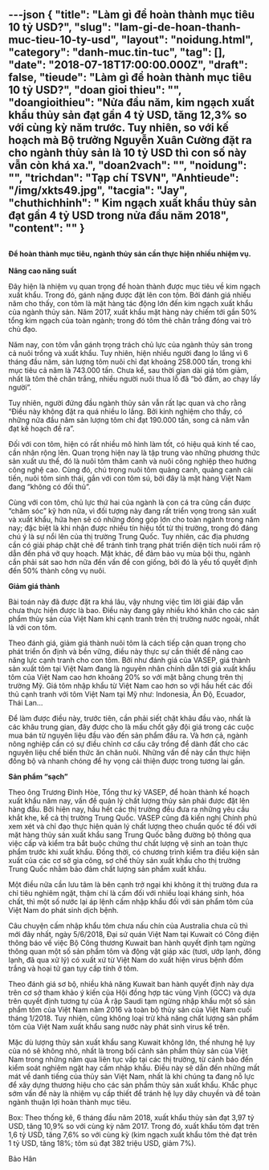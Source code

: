 ---json
{
    "title": "Làm gì để hoàn thành mục tiêu 10 tỷ USD?",
    "slug": "lam-gi-de-hoan-thanh-muc-tieu-10-ty-usd",
    "layout": "noidung.html",
    "category": "danh-muc.tin-tuc",
    "tag": [],
    "date": "2018-07-18T17:00:00.000Z",
    "draft": false,
    "tieude": "Làm gì để hoàn thành mục tiêu 10 tỷ USD?",
    "doan gioi thieu": "",
    "doangioithieu": "Nửa đầu năm, kim ngạch xuất khẩu thủy sản đạt gần 4 tỷ USD, tăng 12,3% so với cùng kỳ năm trước. Tuy nhiên, so với kế hoạch mà Bộ trưởng Nguyễn Xuân Cường đặt ra cho ngành thủy sản là 10 tỷ USD thì con số này vẫn còn khá xa.",
    "doan2vach": "",
    "noidung": "",
    "trichdan": "Tạp chí TSVN",
    "Anhtieude": "/img/xkts49.jpg",
    "tacgia": "Jay",
    "chuthichhinh": " Kim ngạch xuất khẩu thủy sản đạt gần 4 tỷ USD trong nửa đầu năm 2018",
    "__content__": ""
}
---
<h2><span style="font-size:14px">Để ho&agrave;n th&agrave;nh mục ti&ecirc;u, ng&agrave;nh thủy sản cần thực hiện nhiều nhiệm vụ.</span></h2>

<p><span style="font-size:14px"><strong>N&acirc;ng cao năng suất</strong></span></p>

<p><span style="font-size:14px">Đ&acirc;y hiện l&agrave; nhiệm vụ quan trọng để ho&agrave;n th&agrave;nh được mục ti&ecirc;u về kim ngạch xuất khẩu. Trong đ&oacute;, g&aacute;nh nặng được đặt l&ecirc;n con t&ocirc;m. Bởi đ&aacute;nh gi&aacute; nhiều năm cho thấy, con t&ocirc;m l&agrave; mặt h&agrave;ng t&aacute;c động lớn đến kim ngạch xuất khẩu của ng&agrave;nh thủy sản. Năm 2017, xuất khẩu mặt h&agrave;ng n&agrave;y chiếm tới gần 50% tổng kim ngạch của to&agrave;n ng&agrave;nh; trong đ&oacute; t&ocirc;m thẻ ch&acirc;n trắng đ&oacute;ng vai tr&ograve; chủ đạo.</span></p>

<p><span style="font-size:14px">Năm nay, con t&ocirc;m vẫn g&aacute;nh trọng tr&aacute;ch chủ lực của ng&agrave;nh thủy sản trong cả nu&ocirc;i trồng v&agrave; xuất khẩu. Tuy nhi&ecirc;n, hiện nhiều người đang lo lắng v&igrave; 6 th&aacute;ng đầu năm, sản lượng t&ocirc;m nu&ocirc;i chỉ đạt khoảng 258.000 tấn, trong khi mục ti&ecirc;u cả năm l&agrave; 743.000 tấn. Chưa kể, sau thời gian d&agrave;i gi&aacute; t&ocirc;m giảm, nhất l&agrave; t&ocirc;m thẻ ch&acirc;n trắng, nhiều người nu&ocirc;i thua lỗ đ&atilde; &ldquo;bỏ đầm, ao chạy lấy người&rdquo;.</span></p>

<p><span style="font-size:14px">Tuy nhi&ecirc;n, người đứng đầu ng&agrave;nh thủy sản vẫn rất lạc quan v&agrave; cho rằng &ldquo;Điều n&agrave;y kh&ocirc;ng đặt ra qu&aacute; nhiều lo lắng. Bởi kinh nghiệm cho thấy, c&oacute; những nửa đầu năm sản lượng t&ocirc;m chỉ đạt 190.000 tấn, song cả năm vẫn đạt kế hoạch đề ra&rdquo;.</span></p>

<p><span style="font-size:14px">Đối với con t&ocirc;m, hiện c&oacute; rất nhiều m&ocirc; h&igrave;nh l&agrave;m tốt, c&oacute; hiệu quả kinh tế cao, cần nh&acirc;n rộng l&ecirc;n. Quan trọng hiện nay l&agrave; tập trung v&agrave;o những phương thức sản xuất ưu thế, đ&oacute; l&agrave; nu&ocirc;i t&ocirc;m th&acirc;m canh v&agrave; nu&ocirc;i c&ocirc;ng nghiệp theo hướng c&ocirc;ng nghệ cao. C&ugrave;ng đ&oacute;, ch&uacute; trọng nu&ocirc;i t&ocirc;m quảng canh, quảng canh cải tiến, nu&ocirc;i t&ocirc;m sinh th&aacute;i, gắn với con t&ocirc;m s&uacute;, bởi đ&acirc;y l&agrave; mặt h&agrave;ng Việt Nam đang &ldquo;kh&ocirc;ng c&oacute; đối thủ&rdquo;.</span></p>

<p><span style="font-size:14px">C&ugrave;ng với con t&ocirc;m, chủ lực thứ hai của ng&agrave;nh l&agrave; con c&aacute; tra cũng cần được &ldquo;chăm s&oacute;c&rdquo; kỹ hơn nữa, v&igrave; đối tượng n&agrave;y đang rất triển vọng trong sản xuất v&agrave; xuất khẩu, hứa hẹn sẽ c&oacute; những đ&oacute;ng g&oacute;p lớn cho to&agrave;n ng&agrave;nh trong năm nay; đặc biệt l&agrave; khi nhận được nhiều t&iacute;n hiệu tốt từ thị trường, trong đ&oacute; đ&aacute;ng ch&uacute; &yacute; l&agrave; sự nổi l&ecirc;n của thị trường Trung Quốc. Tuy nhi&ecirc;n, c&aacute;c địa phương cần c&oacute; giải ph&aacute;p chặt chẽ để tr&aacute;nh t&igrave;nh trạng ph&aacute;t triển diện t&iacute;ch nu&ocirc;i rầm rộ dẫn đến ph&aacute; vỡ quy hoạch. Mặt kh&aacute;c, để đảm bảo vụ m&ugrave;a bội thu, ng&agrave;nh cần phải s&aacute;t sao hơn nữa đến vấn đề con giống, bởi đ&oacute; l&agrave; yếu tố quyết định đến 50% th&agrave;nh c&ocirc;ng vụ nu&ocirc;i.</span></p>

<p><span style="font-size:14px"><strong>Giảm gi&aacute; th&agrave;nh</strong></span></p>

<p><span style="font-size:14px">B&agrave;i to&aacute;n n&agrave;y đ&atilde; được đặt ra kh&aacute; l&acirc;u, vậy nhưng việc t&igrave;m lời giải đ&aacute;p vẫn chưa thực hiện được l&agrave; bao. Điều n&agrave;y đang g&acirc;y nhiều kh&oacute; khăn cho c&aacute;c sản phẩm thủy sản của Việt Nam khi cạnh tranh tr&ecirc;n thị trường nước ngo&agrave;i, nhất l&agrave; với con t&ocirc;m.</span></p>

<p><span style="font-size:14px">Theo đ&aacute;nh gi&aacute;, giảm gi&aacute; th&agrave;nh nu&ocirc;i t&ocirc;m l&agrave; c&aacute;ch tiếp cận quan trọng cho ph&aacute;t triển ổn định v&agrave; bền vững, điều n&agrave;y thực sự cần thiết để n&acirc;ng cao năng lực cạnh tranh cho con t&ocirc;m. Bởi như đ&aacute;nh gi&aacute; của VASEP, gi&aacute; th&agrave;nh sản xuất t&ocirc;m tại Việt Nam đang l&agrave; nguy&ecirc;n nh&acirc;n ch&iacute;nh dẫn tới gi&aacute; xuất khẩu t&ocirc;m của Việt Nam cao hơn khoảng 20% so với mặt bằng chung tr&ecirc;n thị trường Mỹ. Gi&aacute; t&ocirc;m nhập khẩu từ Việt Nam cao hơn so với hầu hết c&aacute;c đối thủ cạnh tranh với t&ocirc;m Việt Nam tại Mỹ như: Indonesia, Ấn Độ, Ecuador, Th&aacute;i Lan&hellip;</span></p>

<p><span style="font-size:14px">Để l&agrave;m được điều n&agrave;y, trước ti&ecirc;n, cần phải siết chặt kh&acirc;u đầu v&agrave;o, nhất l&agrave; c&aacute;c kh&acirc;u trung gian, đ&acirc;y được cho l&agrave; mấu chốt g&acirc;y đội gi&aacute; trong c&aacute;c cuộc mua b&aacute;n từ nguy&ecirc;n liệu đầu v&agrave;o đến sản phẩm đầu ra. V&agrave; hơn cả, ng&agrave;nh n&ocirc;ng nghiệp cần c&oacute; sự điều chỉnh cơ cấu c&acirc;y trồng để d&agrave;nh đất cho c&aacute;c nguy&ecirc;n liệu chế biến thức ăn chăn nu&ocirc;i. Những vấn đề n&agrave;y cần thực hiện đồng bộ v&agrave; nhanh ch&oacute;ng để hy vọng cải thiện được trong tương lai gần.</span></p>

<p><span style="font-size:14px"><strong>Sản phẩm &ldquo;sạch&rdquo;</strong></span></p>

<p><span style="font-size:14px">Theo &ocirc;ng Trương Đ&igrave;nh H&ograve;e, Tổng thư k&yacute; VASEP, để ho&agrave;n th&agrave;nh kế hoạch xuất khẩu năm nay, vấn đề quản l&yacute; chất lượng thủy sản phải được đặt l&ecirc;n h&agrave;ng đầu. Bởi hiện nay, hầu hết c&aacute;c thị trường đều đưa ra những y&ecirc;u cầu khắt khe, kể cả thị trường Trung Quốc. VASEP cũng đ&atilde; kiến nghị Ch&iacute;nh phủ xem x&eacute;t v&agrave; chỉ đạo thực hiện quản l&yacute; chất lượng theo chuẩn quốc tế đối với mặt h&agrave;ng thủy sản xuất khẩu sang Trung Quốc bằng đường bộ th&ocirc;ng qua việc cấp v&agrave; kiểm tra bắt buộc chứng thư chất lượng vệ sinh an to&agrave;n thực phẩm trước khi xuất khẩu. Đồng thời, c&oacute; chương tr&igrave;nh kiểm tra điều kiện sản xuất của c&aacute;c cơ sở gia c&ocirc;ng, sơ chế thủy sản xuất khẩu cho thị trường Trung Quốc nhằm bảo đảm chất lượng sản phẩm xuất khẩu.</span></p>

<p><span style="font-size:14px">Một điều nữa cần lưu t&acirc;m l&agrave; b&ecirc;n cạnh trở ngại khi kh&ocirc;ng &iacute;t thị trường đưa ra chỉ ti&ecirc;u nghi&ecirc;m ngặt, thậm ch&iacute; l&agrave; cấm đối với nhiều loại kh&aacute;ng sinh, h&oacute;a chất, th&igrave; một số nước lại &aacute;p lệnh cấm nhập khẩu đối với sản phẩm t&ocirc;m của Việt Nam do ph&aacute;t sinh dịch bệnh.</span></p>

<p><span style="font-size:14px">C&acirc;u chuyện cấm nhập khẩu t&ocirc;m chưa nấu ch&iacute;n của Australia chưa cũ th&igrave; mới đ&acirc;y nhất, ng&agrave;y 5/6/2018, Đại sứ qu&aacute;n Việt Nam tại Kuwait c&oacute; C&ocirc;ng điện th&ocirc;ng b&aacute;o về việc Bộ C&ocirc;ng thương Kuwait ban h&agrave;nh quyết định tạm ngừng th&ocirc;ng quan một số sản phẩm t&ocirc;m v&agrave; động vật gi&aacute;p x&aacute;c (tươi, ướp lạnh, đ&ocirc;ng lạnh, đ&atilde; qua xử l&yacute;) c&oacute; xuất xứ từ Việt Nam do xuất hiện virus bệnh đốm trắng v&agrave; hoại tử gan tụy cấp t&iacute;nh ở t&ocirc;m.</span></p>

<p><span style="font-size:14px">Theo đ&aacute;nh gi&aacute; sơ bộ, nhiều khả năng Kuwait ban h&agrave;nh quyết định n&agrave;y dựa tr&ecirc;n cơ sở tham khảo &yacute; kiến của Hội đồng hợp t&aacute;c v&ugrave;ng Vịnh (GCC) v&agrave; dựa tr&ecirc;n quyết định tương tự của Ả rập Saudi tạm ngừng nhập khẩu một số sản phẩm t&ocirc;m của Việt Nam năm 2016 v&agrave; to&agrave;n bộ thủy sản của Việt Nam cuối th&aacute;ng 1/2018. Tuy nhi&ecirc;n, cũng kh&ocirc;ng loại trừ khả năng chất lượng sản phẩm t&ocirc;m của Việt Nam xuất khẩu sang nước n&agrave;y ph&aacute;t sinh virus kể tr&ecirc;n.</span></p>

<p><span style="font-size:14px">Mặc d&ugrave; lượng thủy sản xuất khẩu sang Kuwait kh&ocirc;ng lớn, thế nhưng hệ lụy của n&oacute; sẽ kh&ocirc;ng nhỏ, nhất l&agrave; trong bối cảnh sản phẩm thủy sản của Việt Nam trong những năm qua li&ecirc;n tục vấp tại c&aacute;c thị trường, từ cảnh b&aacute;o đến kiểm so&aacute;t nghi&ecirc;m ngặt hay cấm nhập khẩu. Điều n&agrave;y sẽ dẫn đến những mất m&aacute;t về danh tiếng của thủy sản Việt Nam, nhất l&agrave; khi ch&uacute;ng ta đang nỗ lực để x&acirc;y dựng thương hiệu cho c&aacute;c sản phẩm thủy sản xuất khẩu. Khắc phục sớm vấn đề n&agrave;y l&agrave; nhiệm vụ cấp thiết để tr&aacute;nh hệ lụy d&acirc;y chuyền v&agrave; để to&agrave;n ng&agrave;nh thuận lợi ho&agrave;n th&agrave;nh mục ti&ecirc;u.</span></p>

<p><span style="font-size:14px">Box: Theo thống k&ecirc;, 6 th&aacute;ng đầu năm 2018, xuất khẩu thủy sản đạt 3,97 tỷ USD, tăng 10,9% so với c&ugrave;ng kỳ năm 2017. Trong đ&oacute;, xuất khẩu t&ocirc;m đạt tr&ecirc;n 1,6 tỷ USD, tăng 7,6% so với c&ugrave;ng kỳ (kim ngạch xuất khẩu t&ocirc;m thẻ đạt tr&ecirc;n 1 tỷ USD, tăng 18%; t&ocirc;m s&uacute; đạt 382 triệu USD, giảm 7%).</span></p>

<p><span style="font-size:14px">Bảo H&acirc;n</span></p>
